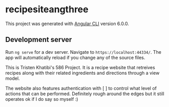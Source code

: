 # recipesiteangthree

This project was generated with [Angular CLI](https://github.com/angular/angular-cli) version 6.0.0.

## Development server

Run `ng serve` for a dev server. Navigate to `https://localhost:44334/`. The app will automatically reload if you change any of the source files.

This is Tristen Khatibi's 586 Project. It is a recipe website that retreives recipes along with their related ingredients and directions through a view model.

The website also features authentication with [ ] to control what level of actions that can be performed.  Definitely rough around the edges but it still operates ok if I do say so myself :)

